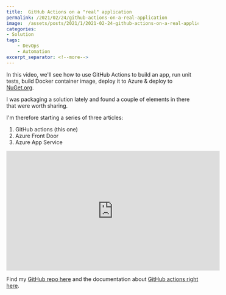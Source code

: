 ```yaml
---
title:  GitHub Actions on a "real" application
permalink: /2021/02/24/github-actions-on-a-real-application
image:  /assets/posts/2021/1/2021-02-24-github-actions-on-a-real-application/github-actions.png
categories:
- Solution
tags:
    - DevOps
    - Automation
excerpt_separator: <!--more-->
---
```

In this video, we'll see how to use GitHub Actions to build an app, run unit tests, build Docker container image,
deploy it to Azure & deploy to [NuGet.org](https://www.nuget.org/).

I was packaging a solution lately and found a couple of elements in there that were worth sharing.

I'm therefore starting a series of three articles:

1. GitHub actions (this one)
1. Azure Front Door
1. Azure App Service

<!--more-->

<iframe width="560" height="315" src="https://www.youtube.com/embed/T1twGaqFm-g" frameborder="0" allow="accelerometer; autoplay; clipboard-write; encrypted-media; gyroscope; picture-in-picture" allowfullscreen></iframe>

Find my [GitHub repo here](https://github.com/vplauzon/GramParser/) and the documentation about [GitHub actions right here](https://docs.github.com/en/actions).